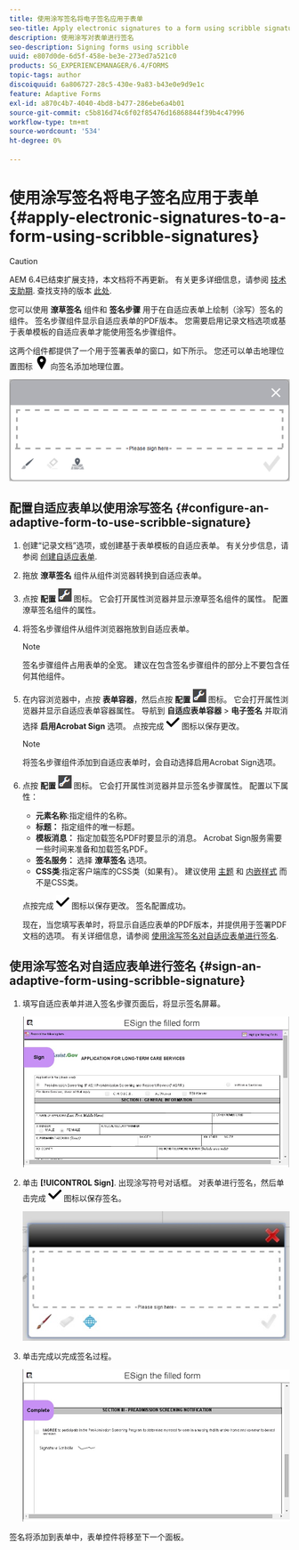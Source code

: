 ```yaml
---
title: 使用涂写签名将电子签名应用于表单
seo-title: Apply electronic signatures to a form using scribble signatures
description: 使用涂写对表单进行签名
seo-description: Signing forms using scribble
uuid: e807d0de-6d5f-458e-be3e-273ed7a521c0
products: SG_EXPERIENCEMANAGER/6.4/FORMS
topic-tags: author
discoiquuid: 6a806727-28c5-430e-9a83-b43e0e9d9e1c
feature: Adaptive Forms
exl-id: a870c4b7-4040-4bd8-b477-286ebe6a4b01
source-git-commit: c5b816d74c6f02f85476d16868844f39b4c47996
workflow-type: tm+mt
source-wordcount: '534'
ht-degree: 0%

---
```


# 使用涂写签名将电子签名应用于表单 {#apply-electronic-signatures-to-a-form-using-scribble-signatures}

>[!CAUTION]
>
>AEM 6.4已结束扩展支持，本文档将不再更新。 有关更多详细信息，请参阅 [技术支助期](https://helpx.adobe.com/cn/support/programs/eol-matrix.html). 查找支持的版本 [此处](https://experienceleague.adobe.com/docs/).

您可以使用 **潦草签名** 组件和 **签名步骤** 用于在自适应表单上绘制（涂写）签名的组件。 签名步骤组件显示自适应表单的PDF版本。 您需要启用记录文档选项或基于表单模板的自适应表单才能使用签名步骤组件。

这两个组件都提供了一个用于签署表单的窗口，如下所示。 您还可以单击地理位置图标 ![aem_6_3_geolocation](assets/aem_6_3_geolocation.png) 向签名添加地理位置。

![涂写符号对话框](assets/scribble-signature.png)

## 配置自适应表单以使用涂写签名 {#configure-an-adaptive-form-to-use-scribble-signature}

1. 创建“记录文档”选项，或创建基于表单模板的自适应表单。 有关分步信息，请参阅 [创建自适应表单](/help/forms/using/creating-adaptive-form.md).
1. 拖放 **潦草签名** 组件从组件浏览器转换到自适应表单。
1. 点按 **配置** ![配置](assets/configure.png) 图标。 它会打开属性浏览器并显示潦草签名组件的属性。 配置潦草签名组件的属性。
1. 将签名步骤组件从组件浏览器拖放到自适应表单。

   >[!NOTE]
   >
   >签名步骤组件占用表单的全宽。 建议在包含签名步骤组件的部分上不要包含任何其他组件。

1. 在内容浏览器中，点按 **表单容器**，然后点按 **配置** ![配置](assets/configure.png) 图标。 它会打开属性浏览器并显示自适应表单容器属性。 导航到 **自适应表单容器** > **电子签名** 并取消选择 **启用Acrobat Sign** 选项。 点按完成 ![aem_6_3_forms_save](assets/aem_6_3_forms_save.png) 图标以保存更改。

   >[!NOTE]
   >
   >将签名步骤组件添加到自适应表单时，会自动选择启用Acrobat Sign选项。

1. 点按 **配置** ![配置](assets/configure.png) 图标。 它会打开属性浏览器并显示签名步骤属性。 配置以下属性：

   * **元素名称**:指定组件的名称。
   * **标题：** 指定组件的唯一标题。
   * **模板消息：** 指定加载签名PDF时要显示的消息。 Acrobat Sign服务需要一些时间来准备和加载签名PDF。
   * **签名服务：** 选择 **潦草签名** 选项。
   * **CSS类**:指定客户端库的CSS类（如果有）。 建议使用 [主题](/help/forms/using/themes.md) 和 [内嵌样式](/help/forms/using/inline-style-adaptive-forms.md) 而不是CSS类。

   点按完成 ![aem_6_3_forms_save](assets/aem_6_3_forms_save.png) 图标以保存更改。 签名配置成功。

   现在，当您填写表单时，将显示自适应表单的PDF版本，并提供用于签署PDF文档的选项。 有关详细信息，请参阅 [使用涂写签名对自适应表单进行签名](/help/forms/using/signing-forms-using-scribble.md#p-sign-an-adaptive-form-using-scribble-signature-p).

## 使用涂写签名对自适应表单进行签名 {#sign-an-adaptive-form-using-scribble-signature}

1. 填写自适应表单并进入签名步骤页面后，将显示签名屏幕。

   ![EchoSign页面的签名屏幕](assets/esignscribblesign.jpg)

1. 单击 **[!UICONTROL Sign]**. 出现涂写符号对话框。 对表单进行签名，然后单击完成 ![aem_6_3_forms_save](assets/aem_6_3_forms_save.png) 图标以保存签名。

   ![涂写符号对话框](assets/scribblewidget.jpg)

1. 单击完成以完成签名过程。

   ![完成签名过程](assets/scribblecomplete.jpg)

签名将添加到表单中，表单控件将移至下一个面板。
